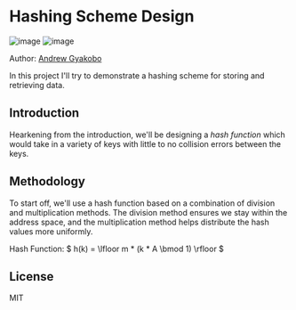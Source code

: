 # Hashing Scheme Design

![image](https://img.shields.io/badge/Python-FFD43B?style=for-the-badge&logo=python&logoColor=blue)
![image](https://img.shields.io/badge/windows%20terminal-4D4D4D?style=for-the-badge&logo=windows%20terminal&logoColor=white)

Author: [Andrew Gyakobo](https://github.com/Gyakobo)

In this project I'll try to demonstrate a hashing scheme for storing and retrieving data.   

## Introduction

Hearkening from the introduction, we'll be designing a *hash function* which would take in a variety of keys with little to no collision errors between the keys.  

## Methodology

To start off, we'll use a hash function based on a combination of division and multiplication methods. The division method ensures we stay within the address space, and the multiplication method helps distribute the hash values more uniformly.

Hash Function:
$
h(k) = \lfloor m * (k * A \bmod 1) \rfloor
$

## License
MIT